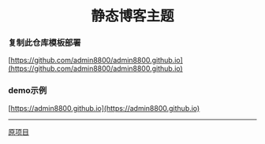 <h1 align="center"> 静态博客主题 </h1>


### 复制此仓库模板部署

[https://github.com/admin8800/admin8800.github.io](https://github.com/admin8800/admin8800.github.io)


### demo示例

[https://admin8800.github.io](https://admin8800.github.io)



---

[原项目](https://github.com/ATQQ/vitepress-blog-sugar-template)
